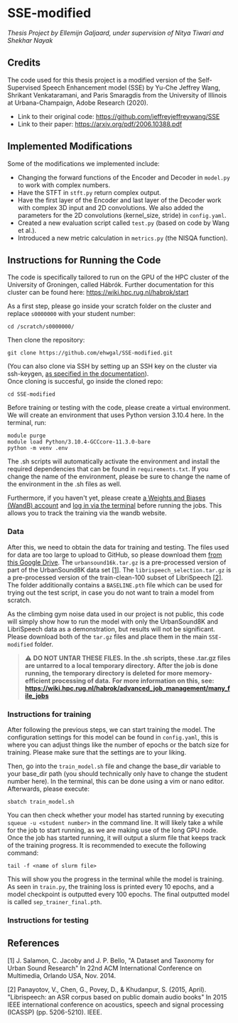 # SSE-modified  
_Thesis Project by Ellemijn Galjaard, under supervision of Nitya Tiwari and Shekhar Nayak_

## Credits
The code used for this thesis project is a modified version of the Self-Supervised Speech Enhancement model (SSE) by Yu-Che Jeffrey Wang, Shrikant Venkataramani, and Paris Smaragdis from the University of Illinois at Urbana-Champaign, Adobe Research (2020).  

- Link to their original code: https://github.com/jeffreyjeffreywang/SSE
- Link to their paper: https://arxiv.org/pdf/2006.10388.pdf

## Implemented Modifications
Some of the modifications we implemented include:  
- Changing the forward functions of the Encoder and Decoder in ```model.py``` to work with complex numbers.
- Have the STFT in ```stft.py``` return complex output.
- Have the first layer of the Encoder and last layer of the Decoder work with complex 3D input and 2D convolutions. We also added the parameters for the 2D convolutions (kernel_size, stride) in ```config.yaml```.
- Created a new evaluation script called ```test.py``` (based on code by Wang et al.).
- Introduced a new metric calculation in ```metrics.py``` (the NISQA function).

## Instructions for Running the Code
The code is specifically tailored to run on the GPU of the HPC cluster of the University of Groningen, called Hábrók.
Further documentation for this cluster can be found here: https://wiki.hpc.rug.nl/habrok/start  

As a first step, please go inside your scratch folder on the cluster and replace ```s0000000``` with your student number:  
```  
cd /scratch/s0000000/  

```
  
Then clone the repository:
```  
git clone https://github.com/ehwgal/SSE-modified.git  

```
(You can also clone via SSH by setting up an SSH key on the cluster via ssh-keygen, [as specified in the documentation](https://wiki.hpc.rug.nl/habrok/connecting_to_the_system/ssh_key_login?s[]=keygen)).  
Once cloning is succesful, go inside the cloned repo:
``` 
cd SSE-modified  

```

Before training or testing with the code, please create a virtual environment. We will create an environment that uses Python version 3.10.4 here.
In the terminal, run:  
```
module purge
module load Python/3.10.4-GCCcore-11.3.0-bare
python -m venv .env  

```  

The .sh scripts will automatically activate the environment and install the required dependencies that can be found in ```requirements.txt```. If you change the name of the environment, please be sure to change the name of the environment in the .sh files as well. 

Furthermore, if you haven't yet, please create [a Weights and Biases (WandB) account](https://wandb.ai/login) and [log in via the terminal](https://docs.wandb.ai/ref/cli/wandb-login) before running the jobs. This allows you to track the training via the wandb website.

### Data
After this, we need to obtain the data for training and testing.
The files used for data are too large to upload to GitHub, so please download them [from this Google Drive](https://drive.google.com/drive/u/0/folders/1QqpeEmKIfQERUHWt1yVtQSyGfB2GtEmf).
The ```urbansound16k.tar.gz``` is a pre-processed version of part of the UrbanSound8K data set [[1]](#1).
The ```librispeech_selection.tar.gz``` is a pre-processed version of the train-clean-100 subset of LibriSpeech [[2]](#2).
The folder additionally contains a ```BASELINE.pth``` file which can be used for trying out the test script, in case you do not want to train a model from scratch.

As the climbing gym noise data used in our project is not public, this code will simply show how to run the model with only the UrbanSound8K and LibriSpeech data as a demonstration, but results will not be significant. Please download both of the ```tar.gz``` files and place them in the main ```SSE-modified``` folder.  

> :warning: **DO NOT UNTAR THESE FILES. In the .sh scripts, these .tar.gz files are untarred to a local temporary directory.**
**After the job is done running, the temporary directory is deleted for more memory-efficient processing of data.**
**For more information on this, see: https://wiki.hpc.rug.nl/habrok/advanced_job_management/many_file_jobs**

### Instructions for training
After following the previous steps, we can start training the model.
The configuration settings for this model can be found in ```config.yaml```, this is where you can adjust things like the number of epochs or the batch size for training. Please make sure that the settings are to your liking.  

Then, go into the ```train_model.sh``` file and change the base_dir variable to your base_dir path (you should technically only have to change the student number here). In the terminal, this can be done using a vim or nano editor. Afterwards, please execute:
```
sbatch train_model.sh  

```

You can then check whether your model has started running by executing ```squeue -u <student number>``` in the command line. It will likely take a while for the job to start running, as we are making use of the long GPU node. Once the job has started running, it will output a slurm file that keeps track of the training progress. It is recommended to execute the following command:
```
tail -f <name of slurm file>

```
This will show you the progress in the terminal while the model is training. As seen in ```train.py```, the training loss is printed every 10 epochs, and a model checkpoint is outputted every 100 epochs. The final outputted model is called ```sep_trainer_final.pth```.

### Instructions for testing

## References

[1] <a id="1">J. Salamon, C. Jacoby and J. P. Bello, "A Dataset and Taxonomy for Urban Sound Research" In 22nd ACM International Conference on Multimedia, Orlando USA, Nov. 2014.</a>

[2] <a id="2"> Panayotov, V., Chen, G., Povey, D., & Khudanpur, S. (2015, April). "Librispeech: an ASR corpus based on public domain audio books" In 2015 IEEE international conference on acoustics, speech and signal processing (ICASSP) (pp. 5206-5210). IEEE.</a>

